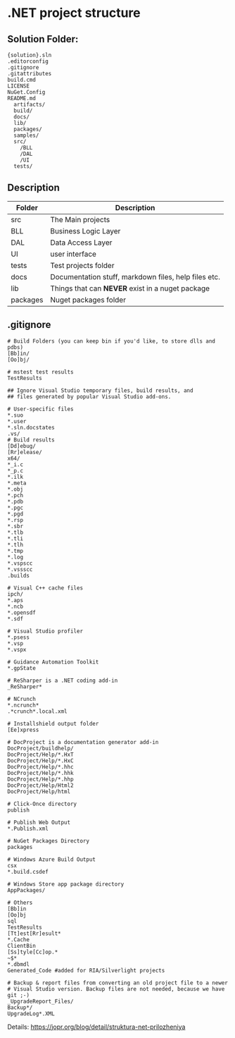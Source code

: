 # .NET project structure
## Solution Folder:
```
{solution}.sln
.editorconfig
.gitignore
.gitattributes
build.cmd
LICENSE
NuGet.Config
README.md
  artifacts/
  build/
  docs/
  lib/
  packages/
  samples/
  src/
    /BLL
    /DAL
    /UI
  tests/ 
```
## Description
|  Folder | Description  |
|---|---|
| src  | The Main projects |
| BLL  | Business Logic Layer |
| DAL  | Data Access Layer |
| UI  | user interface |
| tests | Test projects folder |
| docs | Documentation stuff, markdown files, help files etc. |
| lib  |  Things that can **NEVER** exist in a nuget package  |
| packages | Nuget packages folder |



## .gitignore
```
# Build Folders (you can keep bin if you'd like, to store dlls and pdbs)
[Bb]in/
[Oo]bj/

# mstest test results
TestResults

## Ignore Visual Studio temporary files, build results, and
## files generated by popular Visual Studio add-ons.

# User-specific files
*.suo
*.user
*.sln.docstates
.vs/
# Build results
[Dd]ebug/
[Rr]elease/
x64/
*_i.c
*_p.c
*.ilk
*.meta
*.obj
*.pch
*.pdb
*.pgc
*.pgd
*.rsp
*.sbr
*.tlb
*.tli
*.tlh
*.tmp
*.log
*.vspscc
*.vssscc
.builds

# Visual C++ cache files
ipch/
*.aps
*.ncb
*.opensdf
*.sdf

# Visual Studio profiler
*.psess
*.vsp
*.vspx

# Guidance Automation Toolkit
*.gpState

# ReSharper is a .NET coding add-in
_ReSharper*

# NCrunch
*.ncrunch*
.*crunch*.local.xml

# Installshield output folder 
[Ee]xpress

# DocProject is a documentation generator add-in
DocProject/buildhelp/
DocProject/Help/*.HxT
DocProject/Help/*.HxC
DocProject/Help/*.hhc
DocProject/Help/*.hhk
DocProject/Help/*.hhp
DocProject/Help/Html2
DocProject/Help/html

# Click-Once directory
publish

# Publish Web Output
*.Publish.xml

# NuGet Packages Directory
packages

# Windows Azure Build Output
csx
*.build.csdef

# Windows Store app package directory
AppPackages/

# Others
[Bb]in
[Oo]bj
sql
TestResults
[Tt]est[Rr]esult*
*.Cache
ClientBin
[Ss]tyle[Cc]op.*
~$*
*.dbmdl
Generated_Code #added for RIA/Silverlight projects

# Backup & report files from converting an old project file to a newer
# Visual Studio version. Backup files are not needed, because we have git ;-)
_UpgradeReport_Files/
Backup*/
UpgradeLog*.XML
```
Details: https://jopr.org/blog/detail/struktura-net-prilozheniya
